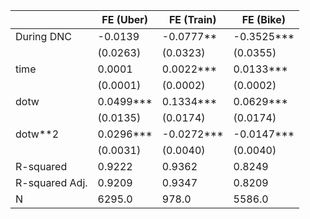 |                | FE (Uber)   | FE (Train)   | FE (Bike)   |
|----------------|-------------|--------------|-------------|
| During DNC     | -0.0139     | -0.0777**    | -0.3525***  |
|                | (0.0263)    | (0.0323)     | (0.0355)    |
| time           | 0.0001      | 0.0022***    | 0.0133***   |
|                | (0.0001)    | (0.0002)     | (0.0002)    |
| dotw           | 0.0499***   | 0.1334***    | 0.0629***   |
|                | (0.0135)    | (0.0174)     | (0.0174)    |
| dotw**2        | 0.0296***   | -0.0272***   | -0.0147***  |
|                | (0.0031)    | (0.0040)     | (0.0040)    |
| R-squared      | 0.9222      | 0.9362       | 0.8249      |
| R-squared Adj. | 0.9209      | 0.9347       | 0.8209      |
| N              | 6295.0      | 978.0        | 5586.0      |